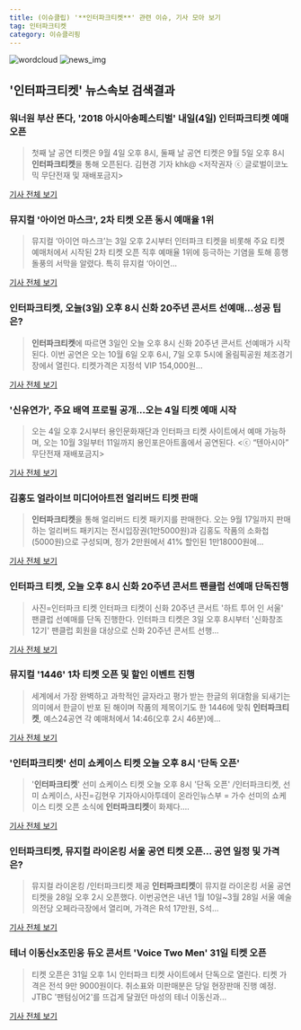 ```yaml
---
title: (이슈클립) '**인터파크티켓**' 관련 이슈, 기사 모아 보기
tag: 인터파크티켓
category: 이슈클리핑
---
```

![wordcloud](https://s3.ap-northeast-2.amazonaws.com/lyrics101-wordcloud/2018-09-03-1535971550.png)
![news_img](https://user-images.githubusercontent.com/42597476/44507050-1206f400-a6e4-11e8-8d98-7ffbfebb353f.png)
## **'**인터파크티켓**'** 뉴스속보 검색결과
### 워너원 부산 뜬다, '2018 아시아송페스티벌' 내일(4일) **인터파크티켓** 예매 오픈

>첫째 날 공연 티켓은 9월 4일 오후 8시, 둘째 날 공연 티켓은 9월 5일 오후 8시 **인터파크티켓**을 통해 오픈된다. 김현경 기자 khk@ <저작권자 ⓒ 글로벌이코노믹 무단전재 및 재배포금지>

<a href="http://www.g-enews.com/ko-kr/news/article/news_all/201809031731506520581e9b5a60_1/article.html" target="_blank">기사 전체 보기</a>

### 뮤지컬 '아이언 마스크', 2차 티켓 오픈 동시 예매율 1위

>뮤지컬 ‘아이언 마스크’는 3일 오후 2시부터 인터파크 티켓을 비롯해 주요 티켓 예매처에서 시작된 2차 티켓 오픈 직후 예매율 1위에 등극하는 기염을 토해 흥행 돌풍의 서막을 알렸다. 특히 뮤지컬 ‘아이언...

<a href="http://www.mydaily.co.kr/new_yk/html/read.php?newsid=201809031750265458&ext=na" target="_blank">기사 전체 보기</a>

### **인터파크티켓**, 오늘(3일) 오후 8시 신화 20주년 콘서트 선예매…성공 팁은?

>**인터파크티켓**에 따르면 3일인 오늘 오후 8시 신화 20주년 콘서트 선예매가 시작된다. 이번 공연은 오는 10월 6일 오후 6시, 7일 오후 5시에 올림픽공원 체조경기장에서 열린다. 티켓가격은 지정석 VIP 154,000원...

<a href="http://www.kookje.co.kr/news2011/asp/newsbody.asp?code=0500&key=20180903.99099001041" target="_blank">기사 전체 보기</a>

### '신유연가', 주요 배역 프로필 공개…오는 4일 티켓 예매 시작

>오는 4일 오후 2시부터 용인문화재단과 인터파크 티켓 사이트에서 예매 가능하며, 오는 10월 3일부터 11일까지 용인포은아트홀에서 공연된다. <ⓒ “텐아시아” 무단전재 재배포금지>

<a href="http://www.tenasia.co.kr/archives/1560789" target="_blank">기사 전체 보기</a>

### 김홍도 얼라이브 미디어아트전 얼리버드 티켓 판매

>**인터파크티켓**을 통해 얼리버드 티켓 패키지를 판매한다. 오는 9월 17일까지 판매하는 얼리버드 패키지는 전시입장권(1만5000원)과 김홍도 작품의 소화첩 (5000원)으로 구성되며, 정가 2만원에서 41% 할인된 1만18000원에...

<a href="http://www.newsworks.co.kr/news/articleView.html?idxno=212561" target="_blank">기사 전체 보기</a>

### 인터파크 티켓, 오늘 오후 8시 신화 20주년 콘서트 팬클럽 선예매 단독진행

>사진=인터파크 티켓 인터파크 티켓이 신화 20주년 콘서트 '하트 투어 인 서울' 팬클럽 선예매를 단독 진행한다. 인터파크 티켓은 3일 오후 8시부터 '신화창조 12기' 팬클럽 회원을 대상으로 신화 20주년 콘서트 선행...

<a href="http://news20.busan.com/controller/newsController.jsp?newsId=20180903000360" target="_blank">기사 전체 보기</a>

### 뮤지컬 '1446' 1차 티켓 오픈 및 할인 이벤트 진행

>세계에서 가장 완벽하고 과학적인 글자라고 평가 받는 한글의 위대함을 되새기는 의미에서 한글이 반포 된 해이며 작품의 제목이기도 한 1446에 맞춰 **인터파크티켓**, 예스24공연 각 예매처에서 14:46(오후 2시 46분)에...

<a href="http://withinnews.co.kr/news/view.html?section=9&category=126&item=&no=16221" target="_blank">기사 전체 보기</a>

### '**인터파크티켓**' 선미 쇼케이스 티켓 오늘 오후 8시 '단독 오픈'

>'**인터파크티켓**' 선미 쇼케이스 티켓 오늘 오후 8시 '단독 오픈' /인터파크티켓, 선미 쇼케이스, 사진=김현우 기자아시아투데이 온라인뉴스부 = 가수 선미의 쇼케이스 티켓 오픈 소식에 **인터파크티켓**이 화제다....

<a href="http://www.asiatoday.co.kr/view.php?key=20180828001949248" target="_blank">기사 전체 보기</a>

### **인터파크티켓**, 뮤지컬 라이온킹 서울 공연 티켓 오픈… 공연 일정 및 가격은?

>뮤지컬 라이온킹 /인터파크티켓 제공 **인터파크티켓**이 뮤지컬 라이온킹 서울 공연 티켓을 28일 오후 2시 오픈했다. 이번공연은 내년 1월 10일~3월 28일 서울 예술의전당 오페라극장에서 열리며, 가격은 R석 17만원, S석...

<a href="http://www.kyeongin.com/main/view.php?key=20180828001417367" target="_blank">기사 전체 보기</a>

### 테너 이동신x조민웅 듀오 콘서트 'Voice Two Men' 31일 티켓 오픈

>티켓 오픈은 31일 오후 1시 인터파크 티켓 사이트에서 단독으로 열린다. 티켓 가격은 전석 9만 9000원이다. 취소표와 미판매분은 당일 현장판매 진행 예정. JTBC '팬텀싱어2'를 뜨겁게 달궜던 마성의 테너 이동신과...

<a href="http://kpenews.com/Board.aspx?BoardNo=18355" target="_blank">기사 전체 보기</a>


